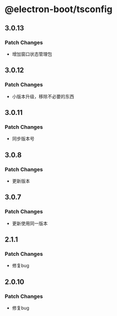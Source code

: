 # @electron-boot/tsconfig

## 3.0.13

### Patch Changes

- 增加窗口状态管理包

## 3.0.12

### Patch Changes

- 小版本升级，移除不必要的东西

## 3.0.11

### Patch Changes

- 同步版本号

## 3.0.8

### Patch Changes

- 更新版本

## 3.0.7

### Patch Changes

- 更新使用同一版本

## 2.1.1

### Patch Changes

- 修复bug

## 2.0.10

### Patch Changes

- 修复bug
